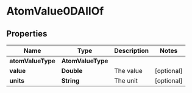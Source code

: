 

# AtomValue0DAllOf


## Properties

Name | Type | Description | Notes
------------ | ------------- | ------------- | -------------
**atomValueType** | **AtomValueType** |  | 
**value** | **Double** | The value |  [optional]
**units** | **String** | The unit |  [optional]



